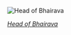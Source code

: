 
![Head of Bhairava](https://upload.wikimedia.org/wikipedia/commons/thumb/1/1f/Head_of_Bhairava_-_MET_DP307219.jpg/525px-Head_of_Bhairava_-_MET_DP307219.jpg)

*[Head of Bhairava](https://wikipedia.org/wiki/File:Head_of_Bhairava_-_MET_DP307219.jpg)*
